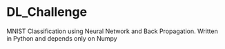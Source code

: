 # DL_Challenge
MNIST Classification using Neural Network and Back Propagation. Written in Python and depends only on Numpy
